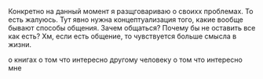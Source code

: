 Конкретно на данный момент я разщговариваю о своихх проблемах. То есть жалуюсь. Тут явно нужна концептуализация того, какие вообще бывают способы общения. Зачем общаться? Почему бы не оставить все как есть? Хм, если есть общение, то чувствуется больше смысла в жизни.

о книгах
о том что интересно другому человеку
о том что интересно мне

